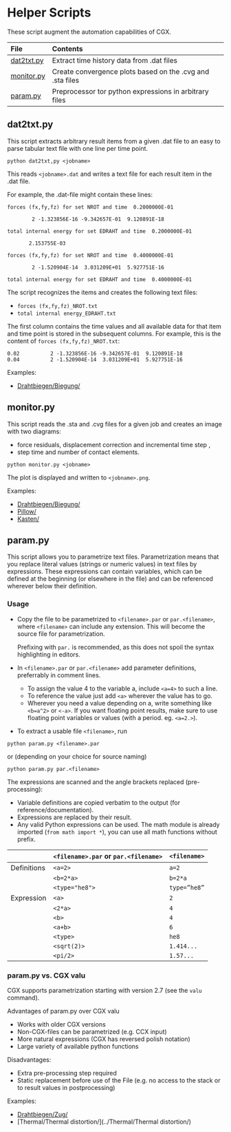 # Helper Scripts
These script augment the automation capabilities of CGX.

File                    | Contents    
 :-------------         | :-------------
 [dat2txt.py](dat2txt.py)     | Extract time history data from .dat files     
 [monitor.py](monitor.py)   | Create convergence plots based on the .cvg and .sta files
 [param.py](param.py) | Preprocessor tor python expressions in arbitrary files

## dat2txt.py

 This script extracts arbitrary result items from a given .dat file to an easy to parse tabular text file with one line per time point.
 ```
 python dat2txt,py <jobname>
 ```  
This reads `<jobname>.dat` and writes a text file for each result item in the .dat file.

For example, the .dat-file might contain these lines:
```
forces (fx,fy,fz) for set NROT and time  0.2000000E-01

        2 -1.323856E-16 -9.342657E-01  9.120891E-18

total internal energy for set EDRAHT and time  0.2000000E-01

       2.153755E-03

forces (fx,fy,fz) for set NROT and time  0.4000000E-01

        2 -1.520904E-14  3.031209E+01  5.927751E-16

total internal energy for set EDRAHT and time  0.4000000E-01
```
The script recognizes the items and creates the following text files:
* `forces (fx,fy,fz)_NROT.txt`
* `total internal energy_EDRAHT.txt`

The first column contains the time values and all available data for that item and time point is stored in the subsequent columns. For example, this is the content of `forces (fx,fy,fz)_NROT.txt`:
```
0.02          2 -1.323856E-16 -9.342657E-01  9.120891E-18
0.04          2 -1.520904E-14  3.031209E+01  5.927751E-16
```
Examples:
* [Drahtbiegen/Biegung/](../Drahtbiegen/Biegung/)

## monitor.py

This script reads the .sta and .cvg files for a given job and creates an image with two diagrams:

* force residuals, displacement correction and incremental time step ,
* step time and number of contact elements.

```
python monitor.py <jobname>
```
The plot is displayed and written to `<jobname>.png`.

Examples:
* [Drahtbiegen/Biegung/](../Drahtbiegen/Biegung)
* [Pillow/](../Pillow/)
* [Kasten/](../Kasten/)

## param.py

This script allows you to parametrize text files. Parametrization means that
you replace literal values (strings or numeric values) in text files by
expressions. These expressions can contain variables, which can be defined at
the beginning (or elsewhere in the file) and can be referenced wherever below
their definition.

### Usage

* Copy the file to be parametrized to `<filename>.par` or `par.<filename>`, where `<filename>` can include any extension. This will become the source file for parametrization.

  Prefixing with `par.` is recommended, as this does not spoil the syntax highlighting in editors.

* In `<filename>.par` or `par.<filename>` add parameter definitions, preferrably in comment lines.   
  * To assign the value 4 to the variable a, include `<a=4>` to such a line.
  * To reference the value just add `<a>` wherever the value has to go.
  * Wherever you need a value depending on a, write something like `<b=a^2>` or
   `<-a>`. If you want floating point results, make sure to use floating point
   variables or values (with a period. eg. `<a=2.>`).
* To extract a usable file `<filename>`, run
```
python param.py <filename>.par
```
or (depending on your choice for source naming)
```
python param.py par.<filename>
```

The expressions are scanned and the angle brackets
replaced (pre-processing):
  * Variable definitions are copied verbatim to the output (for reference/documentation).   
  * Expressions are replaced by their result.
  * Any valid Python expressions can be used. The math module is already imported (`from math import *`), you can use all math functions without prefix.


|                 | `<filename>.par` or `par.<filename>` |`<filename>` |
|  :------------- | :-------------   |:--          |
|  Definitions    | `<a=2>`          |`a=2`        |
|                 | `<b=2*a>`        |`b=2*a`      |
|                 | `<type="he8">`   | `type=”he8”`|
|  Expression     | `<a>`            | `2`         |
|                 | `<2*a>`          | `4`         |
|                 | `<b>`            | `4`         |
|                 | `<a+b>`          | `6`         |
|                 | `<type>`         | `he8`       |
|                 | `<sqrt(2)>`      | `1.414...`  |
|                 | `<pi/2>`         | `1.57...`   |

### param.py vs. CGX valu

CGX supports parametrization starting with version 2.7 (see the `valu` command).

Advantages of param.py over CGX valu
* Works with older CGX versions
* Non-CGX-files can be parametrized (e.g. CCX input)
* More natural expressions (CGX has reversed polish notation)
* Large variety of available python functions

Disadvantages:
* Extra pre-processing step required
* Static replacement before use of the File (e.g. no access to the stack or to result values in postprocessing)

Examples:
* [Drahtbiegen/Zug/](../Drahtbiegen/Zug/)
* [Thermal/Thermal distortion/](../Thermal/Thermal distortion/)

